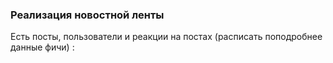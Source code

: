 ### Реализация новостной ленты

Есть посты, пользователи и реакции на постах (расписать поподробнее данные фичи)
: